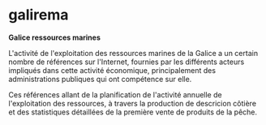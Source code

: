# galirema

__Galice ressources marines__

L'activité de l'exploitation des ressources marines de la Galice a un certain nombre de références sur l'Internet, fournies par les différents acteurs impliqués dans cette activité économique, principalement des administrations publiques qui ont compétence sur elle.

Ces références allant de la planification de l'activité annuelle de l'exploitation des ressources, à travers la production de descricion côtière et des statistiques détaillées de la première vente de produits de la pêche.

